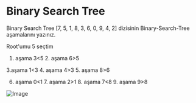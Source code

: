 # Binary Search Tree
Binary Search Tree
[7, 5, 1, 8, 3, 6, 0, 9, 4, 2] dizisinin Binary-Search-Tree aşamalarını yazınız.

Root'umu 5 seçtim

1. aşama 3<5 2. aşama 6>5  

3.aşama 1<3 4. aşama 4>3  5. aşama  8>6

6. aşama 0<1 7. aşama 2>1   8. aşama 7<8
    9. aşama 9>8

![Image](https://user-images.githubusercontent.com/83555226/211174980-ba56c851-7c1e-4add-b92f-77527950f512.png)
